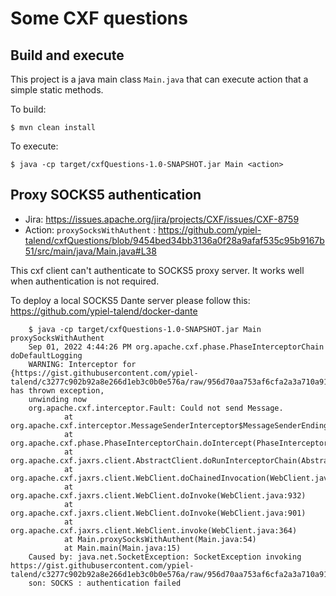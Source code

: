 Some CXF questions
==================

Build and execute
-----------------

This project is a java main class `Main.java` that can execute action that a simple static methods.

To build:

    $ mvn clean install

To execute:

    $ java -cp target/cxfQuestions-1.0-SNAPSHOT.jar Main <action>

Proxy SOCKS5 authentication
---------------------------

- Jira: https://issues.apache.org/jira/projects/CXF/issues/CXF-8759
- Action: `proxySocksWithAuthent` : https://github.com/ypiel-talend/cxfQuestions/blob/9454bed34bb3136a0f28a9afaf535c95b9167b51/src/main/java/Main.java#L38

This cxf client can't authenticate to SOCKS5 proxy server. It works well
when authentication is not required.

To deploy a local SOCKS5 Dante server please follow this:
https://github.com/ypiel-talend/docker-dante

        $ java -cp target/cxfQuestions-1.0-SNAPSHOT.jar Main  proxySocksWithAuthent                                                             
        Sep 01, 2022 4:44:26 PM org.apache.cxf.phase.PhaseInterceptorChain doDefaultLogging                                                                                                                        
        WARNING: Interceptor for {https://gist.githubusercontent.com/ypiel-talend/c3277c902b92a8e266d1eb3c0b0e576a/raw/956d70aa753af6cfa2a3a710a9150deff70b47f6/geologists_ok.json}WebClient has thrown exception, 
        unwinding now                                                                                                                                                                                              
        org.apache.cxf.interceptor.Fault: Could not send Message.                                                                                                                                                  
                at org.apache.cxf.interceptor.MessageSenderInterceptor$MessageSenderEndingInterceptor.handleMessage(MessageSenderInterceptor.java:67)                                                              
                at org.apache.cxf.phase.PhaseInterceptorChain.doIntercept(PhaseInterceptorChain.java:307)
                at org.apache.cxf.jaxrs.client.AbstractClient.doRunInterceptorChain(AbstractClient.java:710)
                at org.apache.cxf.jaxrs.client.WebClient.doChainedInvocation(WebClient.java:1086)
                at org.apache.cxf.jaxrs.client.WebClient.doInvoke(WebClient.java:932)
                at org.apache.cxf.jaxrs.client.WebClient.doInvoke(WebClient.java:901)
                at org.apache.cxf.jaxrs.client.WebClient.invoke(WebClient.java:364)
                at Main.proxySocksWithAuthent(Main.java:54)
                at Main.main(Main.java:15)
        Caused by: java.net.SocketException: SocketException invoking https://gist.githubusercontent.com/ypiel-talend/c3277c902b92a8e266d1eb3c0b0e576a/raw/956d70aa753af6cfa2a3a710a9150deff70b47f6/geologists_ok.j
        son: SOCKS : authentication failed
